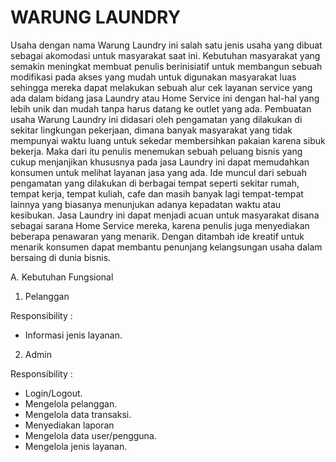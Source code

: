 # WARUNG LAUNDRY

Usaha dengan nama Warung Laundry ini salah satu jenis usaha yang dibuat sebagai akomodasi untuk masyarakat saat ini. Kebutuhan masyarakat yang semakin meningkat membuat penulis berinisiatif untuk membangun sebuah modifikasi pada akses yang mudah untuk digunakan masyarakat luas sehingga mereka dapat melakukan sebuah alur cek layanan service yang ada dalam bidang jasa Laundry atau Home Service ini dengan hal-hal yang lebih unik dan mudah tanpa harus datang ke outlet yang ada. Pembuatan usaha Warung Laundry ini didasari oleh pengamatan yang dilakukan di sekitar lingkungan pekerjaan, dimana banyak masyarakat yang tidak mempunyai waktu luang untuk sekedar membersihkan pakaian karena sibuk bekerja. Maka dari itu penulis menemukan sebuah peluang bisnis yang cukup menjanjikan khususnya pada jasa Laundry ini dapat memudahkan konsumen untuk melihat layanan jasa yang ada.
Ide muncul dari sebuah pengamatan yang dilakukan di berbagai tempat seperti sekitar rumah, tempat kerja, tempat kuliah, cafe dan masih banyak lagi tempat-tempat lainnya yang biasanya menunjukan adanya kepadatan waktu atau kesibukan. Jasa Laundry ini dapat menjadi acuan untuk masyarakat disana sebagai sarana Home Service mereka, karena penulis juga menyediakan beberapa penawaran yang menarik. Dengan ditambah ide kreatif untuk menarik konsumen dapat membantu penunjang kelangsungan usaha dalam bersaing di dunia bisnis.

A. Kebutuhan Fungsional

1. Pelanggan

Responsibility :

- Informasi jenis layanan.
  
2. Admin

Responsibility :

- Login/Logout.
- Mengelola pelanggan.
- Mengelola data transaksi.
- Menyediakan laporan
- Mengelola data user/pengguna.
- Mengelola jenis layanan.
